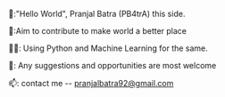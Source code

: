 👋:"Hello World", Pranjal Batra (PB4trA) this side.
 
🎯:Aim to contribute to make world a better place

👨‍💻: Using Python and Machine Learning for the same.

🤝: Any suggestions and opportunities are most welcome

📫: contact me -- pranjalbatra92@gmail.com
<!---
PB4trA/PB4trA is a ✨ special ✨ repository because its `README.md` (this file) appears on your GitHub profile.
You can click the Preview link to take a look at your changes.
--->
